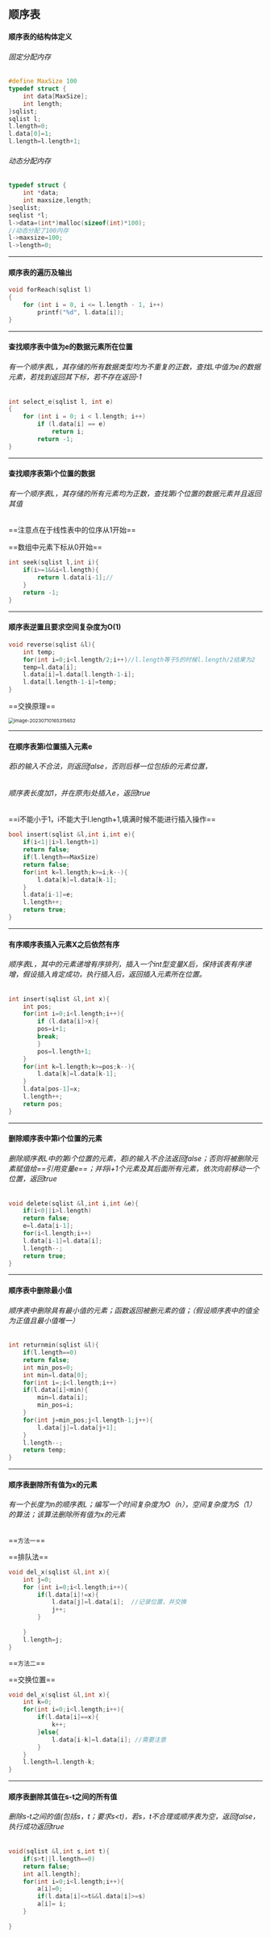 ## 顺序表



#### 顺序表的结构体定义

###### 固定分配内存

```c
#define MaxSize 100
typedef struct {
    int data[MaxSize];
    int length;
}sqlist;
sqlist l;
l.length=0;
l.data[0]=1;
l.length=l.length+1;
```

###### 动态分配内存

```c
typedef struct {
    int *data;
    int maxsize,length;
}seqlist;
seqlist *l;
l->data=(int*)malloc(sizeof(int)*100);
//动态分配了100内存
l->maxsize=100;
l->length=0;
```



----



#### 顺序表的遍历及输出

```c
void forReach(sqlist l)
{
    for (int i = 0, i <= l.length - 1, i++)
        printf("%d", l.data[i]);
}
```



-----



#### 查找顺序表中值为e的数据元素所在位置

###### 有一个顺序表L，其存储的所有数据类型均为不重复的正数，查找L中值为e的数据元素，若找到返回其下标，若不存在返回-1

```c
int select_e(sqlist l, int e)
{
    for (int i = 0; i < l.length; i++)
        if (l.data[i] == e)
            return i;
        return -1;
}
```



----



#### 查找顺序表第i个位置的数据

###### 有一个顺序表L，其存储的所有元素均为正数，查找第i个位置的数据元素并且返回其值



==注意点在于线性表中的位序从1开始==

==数组中元素下标从0开始==

```c
int seek(sqlist l,int i){
    if(i>=1&&i<l.length){
        return l.data[i-1];//
    }
    return -1;
}
```



----



#### 顺序表逆置且要求空间复杂度为O(1)

```c
void reverse(sqlist &l){
    int temp;
    for(int i=0;i<l.length/2;i++)//l.length等于5的时候l.length/2结果为2
    temp=l.data[i];
    l.data[i]=l.data[l.length-1-i];
    l.data[l.length-1-i]=temp; 
}
```

==交换原理==

<img src="https://cdn.jsdelivr.net/gh/Creek1024/Typora_img/img/2023/07/10/20230710165322.png" alt="image-20230710165315652" style="zoom:67%;" />

-----



#### 在顺序表第i位置插入元素e

###### 若i的输入不合法，则返回false，否则后移一位包括i的元素位置，

###### 顺序表长度加1，并在原先i处插入e，返回true

==i不能小于1，i不能大于l.length+1,填满时候不能进行插入操作==

```c
bool insert(sqlist &l,int i,int e){
    if(i<1||i>l.length+1)
    return false;
    if(l.length==MaxSize)
    return false;
    for(int k=l.length;k>=i;k--){
        l.data[k]=l.data[k-1];
    }
    l.data[i-1]=e;
    l.length++;
    return true;
}
```



-----



#### 有序顺序表插入元素X之后依然有序

###### 顺序表L，其中的元素递增有序排列，插入一个int型变量X后，保持该表有序递增，假设插入肯定成功，执行插入后，返回插入元素所在位置。

```c
int insert(sqlist &l,int x){
    int pos;
    for(int i=0;i<l.length;i++){
        if (l.data[i]>x){
        pos=i+1;
        break;
        }
        pos=l.length+1;
    }
    for(int k=l.length;k>=pos;k--){
        l.data[k]=l.data[k-1];
    }
    l.data[pos-1]=x;
    l.length++;
    return pos;
}
```



-----



#### 删除顺序表中第i个位置的元素

###### 删除顺序表L中的第i个位置的元素，若i的输入不合法返回false；否则将被删除元素赋值给==引用变量e==；并将i+1个元素及其后面所有元素，依次向前移动一个位置，返回true

```c
void delete(sqlist &l,int i,int &e){
    if(i<0||i>l.length)
    return false;
    e=l.data[i-1];
    for(i<l.length;i++)
    l.data[i-1]=l.data[i];
    l.length--;
    return true;
}
```



----



#### 顺序表中删除最小值

###### 顺序表中删除具有最小值的元素；函数返回被删元素的值；（假设顺序表中的值全为正值且最小值唯一）

```c
int returnmin(sqlist &l){
    if(l.length==0)
    return false;
    int min_pos=0;
    int min=l.data[0];
    for(int i=;i<l.length;i++)
    if(l.data[i]<min){
        min=l.data[i];
        min_pos=i;
    }
    for(int j=min_pos;j<l.length-1;j++){
        l.data[j]=l.data[j+1];
    } 
    l.length--;
    return temp;
}
```



-----



#### 顺序表删除所有值为x的元素

###### 有一个长度为n的顺序表L；编写一个时间复杂度为O（n），空间复杂度为S（1）的算法；该算法删除所有值为x的元素

==`方法一`==

==排队法==

```c
void del_x(sqlist &l,int x){
    int j=0;
    for (int i=0;i<l.length;i++){
        if(l.data[i]!=x){
            l.data[j]=l.data[i];  //记录位置，并交换
            j++;
        }
        
    }
    l.length=j;
}
```



==`方法二`==

==交换位置==

```c
void del_x(sqlist &l,int x){
    int k=0;
    for(int i=0;i<l.length;i++){
        if(l.data[i]==x){
            k++;
        }else{
            l.data[i-k]=l.data[i]; //需要注意
        }
    }
    l.length=l.length-k;
}
```



-----



#### 顺序表删除其值在s-t之间的所有值

###### 删除s-t之间的值(包括s，t；要求s<t)，若s，t不合理或顺序表为空，返回false，执行成功返回true

```c
void(sqlist &l,int s,int t){
    if(s>t||l.length==0)
    return false;
    int a[l.length];
    for(int i=0;i<l.length;i++){
        a[i]=0;
        if(l.data[i]<=t&&l.data[i]>=s)
        a[i]= i;
    }
    
}
```

